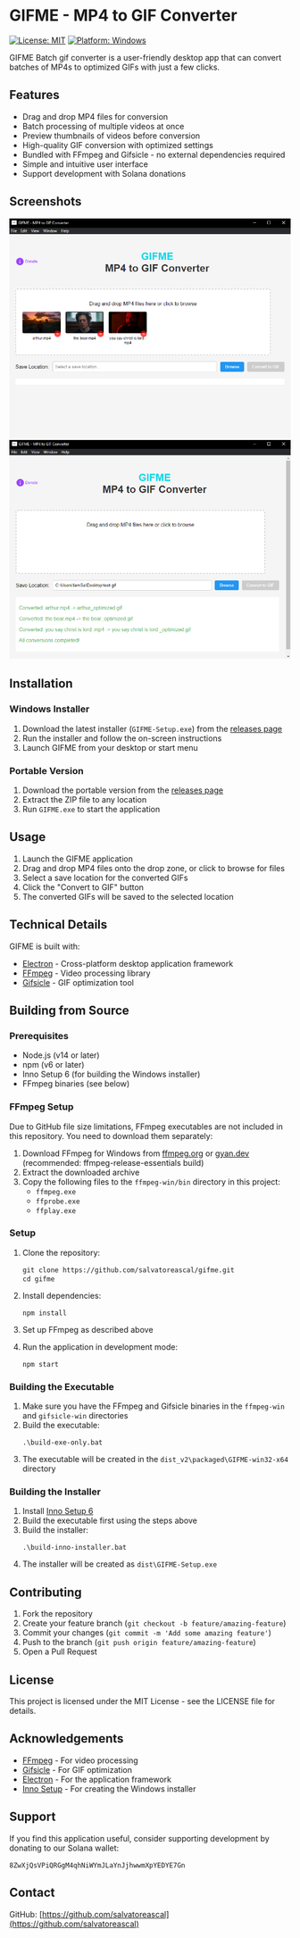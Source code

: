 # GIFME - MP4 to GIF Converter

[![License: MIT](https://img.shields.io/badge/License-MIT-blue.svg)](https://opensource.org/licenses/MIT)
[![Platform: Windows](https://img.shields.io/badge/Platform-Windows-brightgreen.svg)](https://github.com/salvatoreascal/gifme)

GIFME Batch gif converter is a user-friendly desktop app that can convert batches of MP4s to optimized GIFs with just a few clicks.

## Features

- Drag and drop MP4 files for conversion
- Batch processing of multiple videos at once
- Preview thumbnails of videos before conversion
- High-quality GIF conversion with optimized settings
- Bundled with FFmpeg and Gifsicle - no external dependencies required
- Simple and intuitive user interface
- Support development with Solana donations

## Screenshots

![GIFME Application](screenshots/app-screenshot.png)
![Conversion Process](screenshots/conversion-screenshot.png)

## Installation

### Windows Installer

1. Download the latest installer (`GIFME-Setup.exe`) from the [releases page](https://github.com/salvatoreascal/gifme/releases)
2. Run the installer and follow the on-screen instructions
3. Launch GIFME from your desktop or start menu

### Portable Version

1. Download the portable version from the [releases page](https://github.com/salvatoreascal/gifme/releases)
2. Extract the ZIP file to any location
3. Run `GIFME.exe` to start the application

## Usage

1. Launch the GIFME application
2. Drag and drop MP4 files onto the drop zone, or click to browse for files
3. Select a save location for the converted GIFs
4. Click the "Convert to GIF" button
5. The converted GIFs will be saved to the selected location

## Technical Details

GIFME is built with:
- [Electron](https://www.electronjs.org/) - Cross-platform desktop application framework
- [FFmpeg](https://ffmpeg.org/) - Video processing library
- [Gifsicle](https://www.lcdf.org/gifsicle/) - GIF optimization tool

## Building from Source

### Prerequisites

- Node.js (v14 or later)
- npm (v6 or later)
- Inno Setup 6 (for building the Windows installer)
- FFmpeg binaries (see below)

### FFmpeg Setup

Due to GitHub file size limitations, FFmpeg executables are not included in this repository. You need to download them separately:

1. Download FFmpeg for Windows from [ffmpeg.org](https://ffmpeg.org/download.html) or [gyan.dev](https://www.gyan.dev/ffmpeg/builds/) (recommended: ffmpeg-release-essentials build)
2. Extract the downloaded archive
3. Copy the following files to the `ffmpeg-win/bin` directory in this project:
   - `ffmpeg.exe`
   - `ffprobe.exe`
   - `ffplay.exe`

### Setup

1. Clone the repository:
   ```
   git clone https://github.com/salvatoreascal/gifme.git
   cd gifme
   ```

2. Install dependencies:
   ```
   npm install
   ```

3. Set up FFmpeg as described above

4. Run the application in development mode:
   ```
   npm start
   ```

### Building the Executable

1. Make sure you have the FFmpeg and Gifsicle binaries in the `ffmpeg-win` and `gifsicle-win` directories
2. Build the executable:
   ```
   .\build-exe-only.bat
   ```
3. The executable will be created in the `dist_v2\packaged\GIFME-win32-x64` directory

### Building the Installer

1. Install [Inno Setup 6](https://jrsoftware.org/isdl.php)
2. Build the executable first using the steps above
3. Build the installer:
   ```
   .\build-inno-installer.bat
   ```
4. The installer will be created as `dist\GIFME-Setup.exe`

## Contributing

1. Fork the repository
2. Create your feature branch (`git checkout -b feature/amazing-feature`)
3. Commit your changes (`git commit -m 'Add some amazing feature'`)
4. Push to the branch (`git push origin feature/amazing-feature`)
5. Open a Pull Request

## License

This project is licensed under the MIT License - see the LICENSE file for details.

## Acknowledgements

- [FFmpeg](https://ffmpeg.org/) - For video processing
- [Gifsicle](https://www.lcdf.org/gifsicle/) - For GIF optimization
- [Electron](https://www.electronjs.org/) - For the application framework
- [Inno Setup](https://jrsoftware.org/isinfo.php) - For creating the Windows installer

## Support

If you find this application useful, consider supporting development by donating to our Solana wallet:
```
8ZwXjQsVPiQRGgM4qhNiWYmJLaYnJjhwwmXpYEDYE7Gn
```

## Contact

GitHub: [https://github.com/salvatoreascal](https://github.com/salvatoreascal)  
